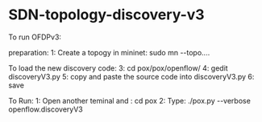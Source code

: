 # SDN-topology-discovery-v3

To run OFDPv3:

preparation:
1: Create a topogy in mininet: sudo mn --topo.... 

To load the new discovery code:
3: cd pox/pox/openflow/
4: gedit discoveryV3.py
5: copy and paste the source code into discoveryV3.py
6: save 

To Run:
1: Open another teminal and : cd pox
2: Type: ./pox.py --verbose openflow.discoveryV3